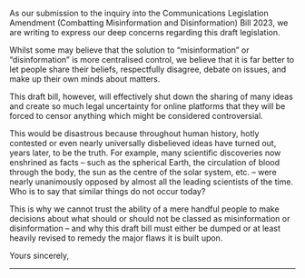 As our submission to the inquiry into the Communications Legislation Amendment (Combatting Misinformation and
Disinformation) Bill 2023, we are writing to express our deep concerns regarding this draft legislation.

Whilst some may believe that the solution to “misinformation” or “disinformation” is more centralised control, we believe that it is
far better to let people share their beliefs, respectfully disagree, debate on issues, and make up their own minds about matters.

This draft bill, however, will effectively shut down the sharing of many ideas and create so much legal uncertainty for online
platforms that they will be forced to censor anything which might be considered controversial.

This would be disastrous because throughout human history, hotly contested or even nearly universally disbelieved ideas have
turned out, years later, to be the truth. For example, many scientific discoveries now enshrined as facts – such as the spherical
Earth, the circulation of blood through the body, the sun as the centre of the solar system, etc. – were nearly unanimously
opposed by almost all the leading scientists of the time. Who is to say that similar things do not occur today?

This is why we cannot trust the ability of a mere handful people to make decisions about what should or should not be classed as
misinformation or disinformation – and why this draft bill must either be dumped or at least heavily revised to remedy the major
flaws it is built upon.

Yours sincerely,


-----


